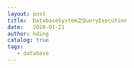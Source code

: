 ```yaml
---
layout: post
title:  DatabaseSystem之QueryExecution
date:   2020-01-21
author: hding
catalog: true
tags:
   - database
---
```

## 
































